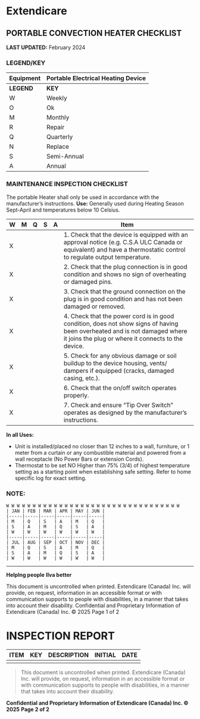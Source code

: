 # Extendicare
## PORTABLE CONVECTION HEATER CHECKLIST

**LAST UPDATED:** February 2024

### LEGEND/KEY
| Equipment | Portable Electrical Heating Device |
|-----------|-----------------------------------|
| **LEGEND** | **KEY**                          |
| W         | Weekly                            |
| O         | Ok                                |
| M         | Monthly                           |
| R         | Repair                            |
| Q         | Quarterly                         |
| N         | Replace                           |
| S         | Semi-Annual                       |
| A         | Annual                            |

### MAINTENANCE INSPECTION CHECKLIST
The portable Heater shall only be used in accordance with the manufacturer’s instructions.
**Use:** Generally used during Heating Season Sept-April and temperatures below 10 Celsius.

| W | M | Q | S | A | Item |
|---|---|---|---|---|------|
| X |   |   |   |   | 1. Check that the device is equipped with an approval notice (e.g. C.S.A ULC Canada or equivalent) and have a thermostatic control to regulate output temperature. |
| X |   |   |   |   | 2. Check that the plug connection is in good condition and shows no sign of overheating or damaged pins. |
| X |   |   |   |   | 3. Check that the ground connection on the plug is in good condition and has not been damaged or removed. |
| X |   |   |   |   | 4. Check that the power cord is in good condition, does not show signs of having been overheated and is not damaged where it joins the plug or where it connects to the device. |
| X |   |   |   |   | 5. Check for any obvious damage or soil buildup to the device housing, vents/ dampers if equipped (cracks, damaged casing, etc.). |
| X |   |   |   |   | 6. Check that the on/off switch operates properly. |
| X |   |   |   |   | 7. Check and ensure “Tip Over Switch” operates as designed by the manufacturer’s instructions. |

**In all Uses:**
- Unit is installed/placed no closer than 12 inches to a wall, furniture, or 1 meter from a curtain or any combustible material and powered from a wall receptacle (No Power Bars or extension Cords).
- Thermostat to be set NO Higher than 75% (3/4) of highest temperature setting as a starting point when establishing safe setting. Refer to home specific log for exact setting.

### NOTE:
```
W W W W W W W W W W W W W W W W W W W W W W W W W W W W W W W W W
| JAN | FEB | MAR | APR | MAY | JUN |
|-----|-----|-----|-----|-----|-----|
| M   | Q   | S   | A   | M   | Q   |
| S   | A   | M   | Q   | S   | A   |
| W   | W   | W   | W   | W   | W   |
|-----|-----|-----|-----|-----|-----|
| JUL | AUG | SEP | OCT | NOV | DEC |
| M   | Q   | S   | A   | M   | Q   |
| S   | A   | M   | Q   | S   | A   |
| W   | W   | W   | W   | W   | W   |
```

----

**Helplng people**
**Ilva better**

This document is uncontrolled when printed. Extendicare (Canada) Inc. will provide, on request, information in an accessible format or with communication supports to people with disabilities, in a manner that takes into account their disability.
Confidential and Proprietary Information of Extendicare (Canada) Inc. © 2025
Page 1 of 2

# INSPECTION REPORT

| ITEM | KEY | DESCRIPTION | INITIAL | DATE |
|------|-----|-------------|---------|------|
|      |     |             |         |      |

> This document is uncontrolled when printed. Extendicare (Canada) Inc. will provide, on request, information in an accessible format or with communication supports to people with disabilities, in a manner that takes into account their disability.

**Confidential and Proprietary Information of Extendicare (Canada) Inc. © 2025**
**Page 2 of 2**